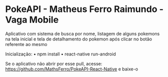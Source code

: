 # PokeAPI - Matheus Ferro Raimundo - Vaga Mobile

Aplicativo com sistema de busca por nome, listagem de alguns pokemons na tela inicial e tela de detalhamento do pokemon após clicar no botão referente ao mesmo 

Inicialização:
• npm install
• react-native run-android

Se o aplicativo não abrir por esse pull, acesse: https://github.com/MathsFerro/PokeAPI-React-Native  e baixe-o

